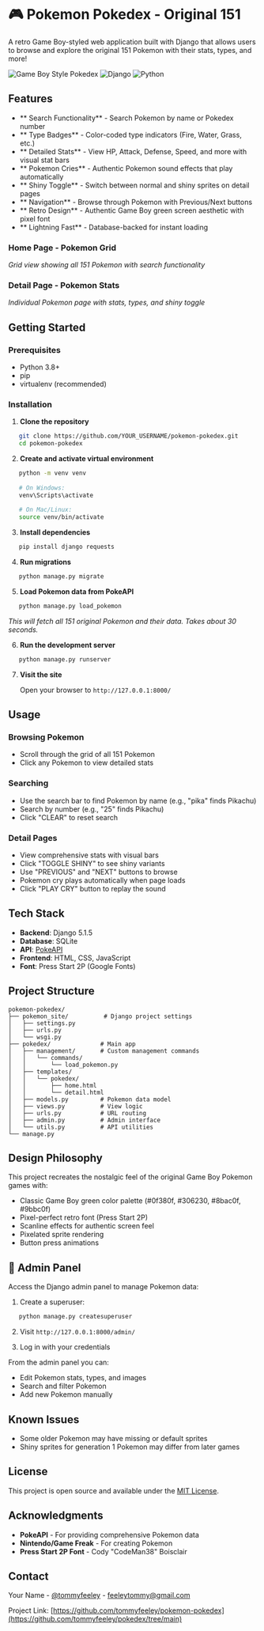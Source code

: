 # 🎮 Pokemon Pokedex - Original 151

A retro Game Boy-styled web application built with Django that allows users to browse and explore the original 151 Pokemon with their stats, types, and more!

![Game Boy Style Pokedex](https://img.shields.io/badge/Style-Game%20Boy-9bbc0f?style=for-the-badge)
![Django](https://img.shields.io/badge/Django-092E20?style=for-the-badge&logo=django&logoColor=white)
![Python](https://img.shields.io/badge/Python-3776AB?style=for-the-badge&logo=python&logoColor=white)

## Features

- ** Search Functionality** - Search Pokemon by name or Pokedex number
- ** Type Badges** - Color-coded type indicators (Fire, Water, Grass, etc.)
- ** Detailed Stats** - View HP, Attack, Defense, Speed, and more with visual stat bars
- ** Pokemon Cries** - Authentic Pokemon sound effects that play automatically
- ** Shiny Toggle** - Switch between normal and shiny sprites on detail pages
- ** Navigation** - Browse through Pokemon with Previous/Next buttons
- ** Retro Design** - Authentic Game Boy green screen aesthetic with pixel font
- ** Lightning Fast** - Database-backed for instant loading

### Home Page - Pokemon Grid
*Grid view showing all 151 Pokemon with search functionality*

### Detail Page - Pokemon Stats
*Individual Pokemon page with stats, types, and shiny toggle*

## Getting Started

### Prerequisites

- Python 3.8+
- pip
- virtualenv (recommended)

### Installation

1. **Clone the repository**
```bash
   git clone https://github.com/YOUR_USERNAME/pokemon-pokedex.git
   cd pokemon-pokedex
```

2. **Create and activate virtual environment**
```bash
   python -m venv venv
   
   # On Windows:
   venv\Scripts\activate
   
   # On Mac/Linux:
   source venv/bin/activate
```

3. **Install dependencies**
```bash
   pip install django requests
```

4. **Run migrations**
```bash
   python manage.py migrate
```

5. **Load Pokemon data from PokeAPI**
```bash
   python manage.py load_pokemon
```
   *This will fetch all 151 original Pokemon and their data. Takes about 30 seconds.*

6. **Run the development server**
```bash
   python manage.py runserver
```

7. **Visit the site**
   
   Open your browser to `http://127.0.0.1:8000/`

## Usage

### Browsing Pokemon
- Scroll through the grid of all 151 Pokemon
- Click any Pokemon to view detailed stats

### Searching
- Use the search bar to find Pokemon by name (e.g., "pika" finds Pikachu)
- Search by number (e.g., "25" finds Pikachu)
- Click "CLEAR" to reset search

### Detail Pages
- View comprehensive stats with visual bars
- Click "TOGGLE SHINY" to see shiny variants
- Use "PREVIOUS" and "NEXT" buttons to browse
- Pokemon cry plays automatically when page loads
- Click "PLAY CRY" button to replay the sound

## Tech Stack

- **Backend**: Django 5.1.5
- **Database**: SQLite
- **API**: [PokeAPI](https://pokeapi.co/)
- **Frontend**: HTML, CSS, JavaScript
- **Font**: Press Start 2P (Google Fonts)

## Project Structure
```
pokemon-pokedex/
├── pokemon_site/          # Django project settings
│   ├── settings.py
│   ├── urls.py
│   └── wsgi.py
├── pokedex/              # Main app
│   ├── management/       # Custom management commands
│   │   └── commands/
│   │       └── load_pokemon.py
│   ├── templates/
│   │   └── pokedex/
│   │       ├── home.html
│   │       └── detail.html
│   ├── models.py         # Pokemon data model
│   ├── views.py          # View logic
│   ├── urls.py           # URL routing
│   ├── admin.py          # Admin interface
│   └── utils.py          # API utilities
└── manage.py
```

## Design Philosophy

This project recreates the nostalgic feel of the original Game Boy Pokemon games with:
- Classic Game Boy green color palette (#0f380f, #306230, #8bac0f, #9bbc0f)
- Pixel-perfect retro font (Press Start 2P)
- Scanline effects for authentic screen feel
- Pixelated sprite rendering
- Button press animations

## 🔧 Admin Panel

Access the Django admin panel to manage Pokemon data:

1. Create a superuser:
```bash
   python manage.py createsuperuser
```

2. Visit `http://127.0.0.1:8000/admin/`

3. Log in with your credentials

From the admin panel you can:
- Edit Pokemon stats, types, and images
- Search and filter Pokemon
- Add new Pokemon manually

## Known Issues

- Some older Pokemon may have missing or default sprites
- Shiny sprites for generation 1 Pokemon may differ from later games

##  License

This project is open source and available under the [MIT License](LICENSE).

##  Acknowledgments

- **PokeAPI** - For providing comprehensive Pokemon data
- **Nintendo/Game Freak** - For creating Pokemon
- **Press Start 2P Font** - Cody "CodeMan38" Boisclair

##  Contact

Your Name - [@tommyfeeley](https://twitter.com/tommyfeeley) - feeleytommy@gmail.com

Project Link: [https://github.com/tommyfeeley/pokemon-pokedex](https://github.com/tommyfeeley/pokedex/tree/main)

